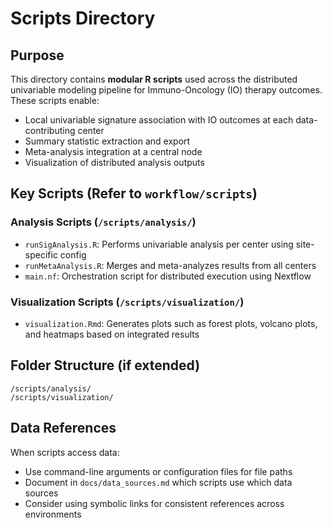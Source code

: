 # Scripts Directory

## Purpose

This directory contains **modular R scripts** used across the distributed univariable modeling pipeline for Immuno-Oncology (IO) therapy outcomes. These scripts enable:

- Local univariable signature association with IO outcomes at each data-contributing center
- Summary statistic extraction and export
- Meta-analysis integration at a central node
- Visualization of distributed analysis outputs

## Key Scripts (Refer to `workflow/scripts`)

### Analysis Scripts (`/scripts/analysis/`)
- `runSigAnalysis.R`: Performs univariable analysis per center using site-specific config
- `runMetaAnalysis.R`: Merges and meta-analyzes results from all centers
- `main.nf`: Orchestration script for distributed execution using Nextflow

### Visualization Scripts (`/scripts/visualization/`)
- `visualization.Rmd`: Generates plots such as forest plots, volcano plots, and heatmaps based on integrated results


## Folder Structure (if extended)

```console
/scripts/analysis/
/scripts/visualization/
```

## Data References

When scripts access data:

- Use command-line arguments or configuration files for file paths
- Document in `docs/data_sources.md` which scripts use which data sources
- Consider using symbolic links for consistent references across environments
